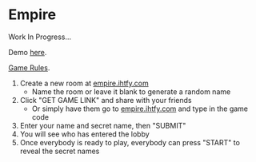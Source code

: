 # Empire

Work In Progress...

Demo [here](http://empire.ihtfy.com).

[Game Rules](http://www.bestpartygames.co.uk/games/empire-game).

1. Create a new room at [empire.ihtfy.com](empire.ihtfy.com)
   * Name the room or leave it blank to generate a random name
2. Click "GET GAME LINK" and share with your friends
   * Or simply have them go to [empire.ihtfy.com](empire.ihtfy.com) and type in the game code
3. Enter your name and secret name, then "SUBMIT"
4. You will see who has entered the lobby
5. Once everybody is ready to play, everybody can press "START" to reveal the secret names
